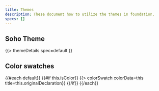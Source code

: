 ```yaml
---
title: Themes
description: These document how to utilize the themes in foundation.
specs: []
---
```


## Soho Theme

{{> themeDetails spec=default }}

## Color swatches

<div class="color-swatches">
{{#each default}}
{{#if this.isColor}}
{{> colorSwatch colorData=this title=this.originalDeclaration}}
{{/if}}
{{/each}}
</div>
